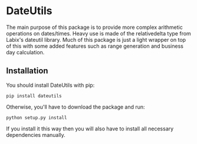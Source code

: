 DateUtils
=========

The main purpose of this package is to provide more complex arithmetic
operations on dates/times. Heavy use is made of the relativedelta type from
Labix's dateutil library. Much of this package is just a light wrapper on top
of this with some added features such as range generation and business day
calculation.

Installation
------------

You should install DateUtils with pip:

    pip install dateutils

Otherwise, you'll have to download the package and run:

    python setup.py install

If you install it this way then you will also have to install all necessary
dependencies manually.
